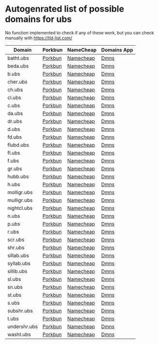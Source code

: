 # Autogenrated list of possible domains for ubs

No function implemented to check if any of these work, but you can check manually with https://tld-list.com/

| Domain | Porkbun | NameCheap | Domains App |
|---|---|---|---|
| batht.ubs | [Porkbun](https://porkbun.com/checkout/search?prb=e814663da1&tlds=&idnLanguage=&search=search&q=batht.ubs) | [Namecheap](https://www.namecheap.com/domains/registration/results/?domain=batht.ubs) | [Dmns](https://dmns.app/domains?q=batht.ubs) |
| beda.ubs | [Porkbun](https://porkbun.com/checkout/search?prb=e814663da1&tlds=&idnLanguage=&search=search&q=beda.ubs) | [Namecheap](https://www.namecheap.com/domains/registration/results/?domain=beda.ubs) | [Dmns](https://dmns.app/domains?q=beda.ubs) |
| b.ubs | [Porkbun](https://porkbun.com/checkout/search?prb=e814663da1&tlds=&idnLanguage=&search=search&q=b.ubs) | [Namecheap](https://www.namecheap.com/domains/registration/results/?domain=b.ubs) | [Dmns](https://dmns.app/domains?q=b.ubs) |
| cher.ubs | [Porkbun](https://porkbun.com/checkout/search?prb=e814663da1&tlds=&idnLanguage=&search=search&q=cher.ubs) | [Namecheap](https://www.namecheap.com/domains/registration/results/?domain=cher.ubs) | [Dmns](https://dmns.app/domains?q=cher.ubs) |
| ch.ubs | [Porkbun](https://porkbun.com/checkout/search?prb=e814663da1&tlds=&idnLanguage=&search=search&q=ch.ubs) | [Namecheap](https://www.namecheap.com/domains/registration/results/?domain=ch.ubs) | [Dmns](https://dmns.app/domains?q=ch.ubs) |
| cl.ubs | [Porkbun](https://porkbun.com/checkout/search?prb=e814663da1&tlds=&idnLanguage=&search=search&q=cl.ubs) | [Namecheap](https://www.namecheap.com/domains/registration/results/?domain=cl.ubs) | [Dmns](https://dmns.app/domains?q=cl.ubs) |
| c.ubs | [Porkbun](https://porkbun.com/checkout/search?prb=e814663da1&tlds=&idnLanguage=&search=search&q=c.ubs) | [Namecheap](https://www.namecheap.com/domains/registration/results/?domain=c.ubs) | [Dmns](https://dmns.app/domains?q=c.ubs) |
| da.ubs | [Porkbun](https://porkbun.com/checkout/search?prb=e814663da1&tlds=&idnLanguage=&search=search&q=da.ubs) | [Namecheap](https://www.namecheap.com/domains/registration/results/?domain=da.ubs) | [Dmns](https://dmns.app/domains?q=da.ubs) |
| dr.ubs | [Porkbun](https://porkbun.com/checkout/search?prb=e814663da1&tlds=&idnLanguage=&search=search&q=dr.ubs) | [Namecheap](https://www.namecheap.com/domains/registration/results/?domain=dr.ubs) | [Dmns](https://dmns.app/domains?q=dr.ubs) |
| d.ubs | [Porkbun](https://porkbun.com/checkout/search?prb=e814663da1&tlds=&idnLanguage=&search=search&q=d.ubs) | [Namecheap](https://www.namecheap.com/domains/registration/results/?domain=d.ubs) | [Dmns](https://dmns.app/domains?q=d.ubs) |
| fd.ubs | [Porkbun](https://porkbun.com/checkout/search?prb=e814663da1&tlds=&idnLanguage=&search=search&q=fd.ubs) | [Namecheap](https://www.namecheap.com/domains/registration/results/?domain=fd.ubs) | [Dmns](https://dmns.app/domains?q=fd.ubs) |
| flubd.ubs | [Porkbun](https://porkbun.com/checkout/search?prb=e814663da1&tlds=&idnLanguage=&search=search&q=flubd.ubs) | [Namecheap](https://www.namecheap.com/domains/registration/results/?domain=flubd.ubs) | [Dmns](https://dmns.app/domains?q=flubd.ubs) |
| fl.ubs | [Porkbun](https://porkbun.com/checkout/search?prb=e814663da1&tlds=&idnLanguage=&search=search&q=fl.ubs) | [Namecheap](https://www.namecheap.com/domains/registration/results/?domain=fl.ubs) | [Dmns](https://dmns.app/domains?q=fl.ubs) |
| f.ubs | [Porkbun](https://porkbun.com/checkout/search?prb=e814663da1&tlds=&idnLanguage=&search=search&q=f.ubs) | [Namecheap](https://www.namecheap.com/domains/registration/results/?domain=f.ubs) | [Dmns](https://dmns.app/domains?q=f.ubs) |
| gr.ubs | [Porkbun](https://porkbun.com/checkout/search?prb=e814663da1&tlds=&idnLanguage=&search=search&q=gr.ubs) | [Namecheap](https://www.namecheap.com/domains/registration/results/?domain=gr.ubs) | [Dmns](https://dmns.app/domains?q=gr.ubs) |
| hubb.ubs | [Porkbun](https://porkbun.com/checkout/search?prb=e814663da1&tlds=&idnLanguage=&search=search&q=hubb.ubs) | [Namecheap](https://www.namecheap.com/domains/registration/results/?domain=hubb.ubs) | [Dmns](https://dmns.app/domains?q=hubb.ubs) |
| h.ubs | [Porkbun](https://porkbun.com/checkout/search?prb=e814663da1&tlds=&idnLanguage=&search=search&q=h.ubs) | [Namecheap](https://www.namecheap.com/domains/registration/results/?domain=h.ubs) | [Dmns](https://dmns.app/domains?q=h.ubs) |
| molligr.ubs | [Porkbun](https://porkbun.com/checkout/search?prb=e814663da1&tlds=&idnLanguage=&search=search&q=molligr.ubs) | [Namecheap](https://www.namecheap.com/domains/registration/results/?domain=molligr.ubs) | [Dmns](https://dmns.app/domains?q=molligr.ubs) |
| mulligr.ubs | [Porkbun](https://porkbun.com/checkout/search?prb=e814663da1&tlds=&idnLanguage=&search=search&q=mulligr.ubs) | [Namecheap](https://www.namecheap.com/domains/registration/results/?domain=mulligr.ubs) | [Dmns](https://dmns.app/domains?q=mulligr.ubs) |
| nightcl.ubs | [Porkbun](https://porkbun.com/checkout/search?prb=e814663da1&tlds=&idnLanguage=&search=search&q=nightcl.ubs) | [Namecheap](https://www.namecheap.com/domains/registration/results/?domain=nightcl.ubs) | [Dmns](https://dmns.app/domains?q=nightcl.ubs) |
| n.ubs | [Porkbun](https://porkbun.com/checkout/search?prb=e814663da1&tlds=&idnLanguage=&search=search&q=n.ubs) | [Namecheap](https://www.namecheap.com/domains/registration/results/?domain=n.ubs) | [Dmns](https://dmns.app/domains?q=n.ubs) |
| p.ubs | [Porkbun](https://porkbun.com/checkout/search?prb=e814663da1&tlds=&idnLanguage=&search=search&q=p.ubs) | [Namecheap](https://www.namecheap.com/domains/registration/results/?domain=p.ubs) | [Dmns](https://dmns.app/domains?q=p.ubs) |
| r.ubs | [Porkbun](https://porkbun.com/checkout/search?prb=e814663da1&tlds=&idnLanguage=&search=search&q=r.ubs) | [Namecheap](https://www.namecheap.com/domains/registration/results/?domain=r.ubs) | [Dmns](https://dmns.app/domains?q=r.ubs) |
| scr.ubs | [Porkbun](https://porkbun.com/checkout/search?prb=e814663da1&tlds=&idnLanguage=&search=search&q=scr.ubs) | [Namecheap](https://www.namecheap.com/domains/registration/results/?domain=scr.ubs) | [Dmns](https://dmns.app/domains?q=scr.ubs) |
| shr.ubs | [Porkbun](https://porkbun.com/checkout/search?prb=e814663da1&tlds=&idnLanguage=&search=search&q=shr.ubs) | [Namecheap](https://www.namecheap.com/domains/registration/results/?domain=shr.ubs) | [Dmns](https://dmns.app/domains?q=shr.ubs) |
| sillab.ubs | [Porkbun](https://porkbun.com/checkout/search?prb=e814663da1&tlds=&idnLanguage=&search=search&q=sillab.ubs) | [Namecheap](https://www.namecheap.com/domains/registration/results/?domain=sillab.ubs) | [Dmns](https://dmns.app/domains?q=sillab.ubs) |
| syllab.ubs | [Porkbun](https://porkbun.com/checkout/search?prb=e814663da1&tlds=&idnLanguage=&search=search&q=syllab.ubs) | [Namecheap](https://www.namecheap.com/domains/registration/results/?domain=syllab.ubs) | [Dmns](https://dmns.app/domains?q=syllab.ubs) |
| sillib.ubs | [Porkbun](https://porkbun.com/checkout/search?prb=e814663da1&tlds=&idnLanguage=&search=search&q=sillib.ubs) | [Namecheap](https://www.namecheap.com/domains/registration/results/?domain=sillib.ubs) | [Dmns](https://dmns.app/domains?q=sillib.ubs) |
| sl.ubs | [Porkbun](https://porkbun.com/checkout/search?prb=e814663da1&tlds=&idnLanguage=&search=search&q=sl.ubs) | [Namecheap](https://www.namecheap.com/domains/registration/results/?domain=sl.ubs) | [Dmns](https://dmns.app/domains?q=sl.ubs) |
| sn.ubs | [Porkbun](https://porkbun.com/checkout/search?prb=e814663da1&tlds=&idnLanguage=&search=search&q=sn.ubs) | [Namecheap](https://www.namecheap.com/domains/registration/results/?domain=sn.ubs) | [Dmns](https://dmns.app/domains?q=sn.ubs) |
| st.ubs | [Porkbun](https://porkbun.com/checkout/search?prb=e814663da1&tlds=&idnLanguage=&search=search&q=st.ubs) | [Namecheap](https://www.namecheap.com/domains/registration/results/?domain=st.ubs) | [Dmns](https://dmns.app/domains?q=st.ubs) |
| s.ubs | [Porkbun](https://porkbun.com/checkout/search?prb=e814663da1&tlds=&idnLanguage=&search=search&q=s.ubs) | [Namecheap](https://www.namecheap.com/domains/registration/results/?domain=s.ubs) | [Dmns](https://dmns.app/domains?q=s.ubs) |
| subshr.ubs | [Porkbun](https://porkbun.com/checkout/search?prb=e814663da1&tlds=&idnLanguage=&search=search&q=subshr.ubs) | [Namecheap](https://www.namecheap.com/domains/registration/results/?domain=subshr.ubs) | [Dmns](https://dmns.app/domains?q=subshr.ubs) |
| t.ubs | [Porkbun](https://porkbun.com/checkout/search?prb=e814663da1&tlds=&idnLanguage=&search=search&q=t.ubs) | [Namecheap](https://www.namecheap.com/domains/registration/results/?domain=t.ubs) | [Dmns](https://dmns.app/domains?q=t.ubs) |
| undershr.ubs | [Porkbun](https://porkbun.com/checkout/search?prb=e814663da1&tlds=&idnLanguage=&search=search&q=undershr.ubs) | [Namecheap](https://www.namecheap.com/domains/registration/results/?domain=undershr.ubs) | [Dmns](https://dmns.app/domains?q=undershr.ubs) |
| washt.ubs | [Porkbun](https://porkbun.com/checkout/search?prb=e814663da1&tlds=&idnLanguage=&search=search&q=washt.ubs) | [Namecheap](https://www.namecheap.com/domains/registration/results/?domain=washt.ubs) | [Dmns](https://dmns.app/domains?q=washt.ubs) |
